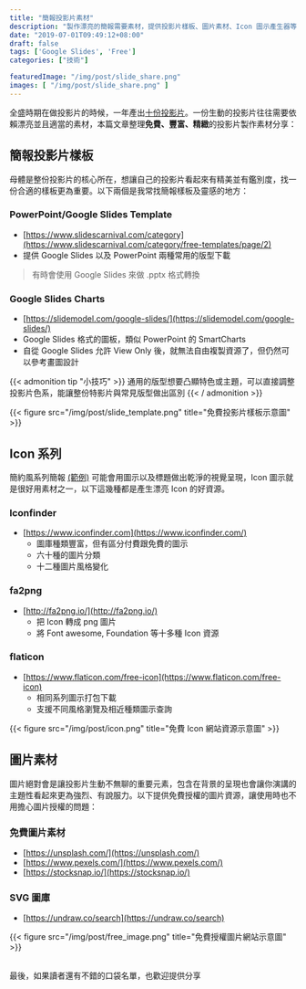 ```yaml
---
title: "簡報投影片素材"
description: "製作漂亮的簡報需要素材，提供投影片樣板、圖片素材、Icon 圖示產生器等多樣性元素整理"
date: "2019-07-01T09:49:12+08:00"
draft: false
tags: ['Google Slides', 'Free']
categories: ["技術"]

featuredImage: "/img/post/slide_share.png"
images: [ "/img/post/slide_share.png" ]
---
```


全盛時期在做投影片的時候，一年產出[十份投影片](/2018_review_sharing/)。一份生動的投影片往往需要依賴漂亮並且適當的素材，本篇文章整理**免費、豐富、精緻**的投影片製作素材分享：

<!--more-->

## 簡報投影片樣板

母體是整份投影片的核心所在，想讓自己的投影片看起來有精美並有鑑別度，找一份合適的樣板更為重要。以下兩個是我常找簡報樣板及靈感的地方：

### PowerPoint/Google Slides Template

- [https://www.slidescarnival.com/category](https://www.slidescarnival.com/category/free-templates/page/2)
- 提供 Google Slides 以及 PowerPoint 兩種常用的版型下載

> 有時會使用 Google Slides 來做 .pptx 格式轉換

### Google Slides Charts

- [https://slidemodel.com/google-slides/](https://slidemodel.com/google-slides/)
- Google Slides 格式的圖板，類似 PowerPoint 的 SmartCharts
- 自從 Google Slides 允許 View Only 後，就無法自由複製資源了，但仍然可以參考畫圖設計


{{< admonition tip "小技巧" >}}
通用的版型想要凸顯特色或主題，可以直接調整投影片色系，能讓整份特影片與常見版型做出區別
{{< / admonition >}}


{{< figure src="/img/post/slide_template.png" title="免費投影片樣板示意圖" >}}

## Icon 系列

簡約風系列簡報 [(範例)](https://docs.google.com/presentation/d/1J-sIXys50V2mXpFWKt5H2DhNhtjSObbrZ3WdBplDjQw/edit#slide=id.g4807fa89c5_0_258)
可能會用圖示以及標題做出乾淨的視覺呈現，Icon 圖示就是很好用素材之一，以下這幾種都是產生漂亮 Icon 的好資源。

### Iconfinder

- [https://www.iconfinder.com](https://www.iconfinder.com/)
    - 圖庫種類豐富，但有區分付費跟免費的圖示
    - 六十種的圖片分類
    - 十二種圖片風格變化

### fa2png

- [http://fa2png.io/](http://fa2png.io/)
    - 把 Icon 轉成 png 圖片
    - 將 Font awesome, Foundation 等十多種 Icon 資源

### flaticon

- [https://www.flaticon.com/free-icon](https://www.flaticon.com/free-icon)
    - 相同系列圖示打包下載
    - 支援不同風格瀏覽及相近種類圖示查詢

{{< figure src="/img/post/icon.png" title="免費 Icon 網站資源示意圖" >}}

## 圖片素材

圖片絕對會是讓投影片生動不無聊的重要元素，包含在背景的呈現也會讓你演講的主題性看起來更為強烈、有說服力。以下提供免費授權的圖片資源，讓使用時也不用擔心圖片授權的問題：

### 免費圖片素材

- [https://unsplash.com/](https://unsplash.com/)
- [https://www.pexels.com/](https://www.pexels.com/)
- [https://stocksnap.io/](https://stocksnap.io/)

### SVG 圖庫

- [https://undraw.co/search](https://undraw.co/search)

{{< figure src="/img/post/free_image.png" title="免費授權圖片網站示意圖" >}}

<br>
最後，如果讀者還有不錯的口袋名單，也歡迎提供分享
